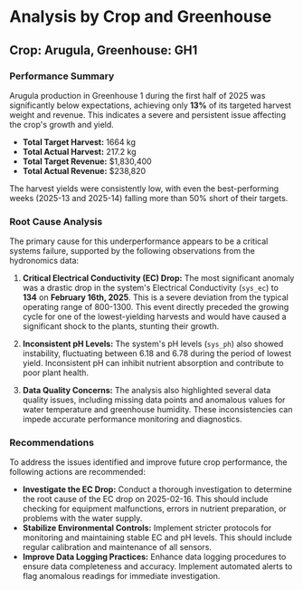# Analysis by Crop and Greenhouse

## Crop: Arugula, Greenhouse: GH1

### Performance Summary

Arugula production in Greenhouse 1 during the first half of 2025 was significantly below expectations, achieving only **13%** of its targeted harvest weight and revenue. This indicates a severe and persistent issue affecting the crop's growth and yield.

- **Total Target Harvest:** 1664 kg
- **Total Actual Harvest:** 217.2 kg
- **Total Target Revenue:** $1,830,400
- **Total Actual Revenue:** $238,820

The harvest yields were consistently low, with even the best-performing weeks (2025-13 and 2025-14) falling more than 50% short of their targets.

### Root Cause Analysis

The primary cause for this underperformance appears to be a critical systems failure, supported by the following observations from the hydronomics data:

1.  **Critical Electrical Conductivity (EC) Drop:** The most significant anomaly was a drastic drop in the system's Electrical Conductivity (`sys_ec`) to **134** on **February 16th, 2025**. This is a severe deviation from the typical operating range of 800-1300. This event directly preceded the growing cycle for one of the lowest-yielding harvests and would have caused a significant shock to the plants, stunting their growth.

2.  **Inconsistent pH Levels:** The system's pH levels (`sys_ph`) also showed instability, fluctuating between 6.18 and 6.78 during the period of lowest yield. Inconsistent pH can inhibit nutrient absorption and contribute to poor plant health.

3.  **Data Quality Concerns:** The analysis also highlighted several data quality issues, including missing data points and anomalous values for water temperature and greenhouse humidity. These inconsistencies can impede accurate performance monitoring and diagnostics.

### Recommendations

To address the issues identified and improve future crop performance, the following actions are recommended:

-   **Investigate the EC Drop:** Conduct a thorough investigation to determine the root cause of the EC drop on 2025-02-16. This should include checking for equipment malfunctions, errors in nutrient preparation, or problems with the water supply.
-   **Stabilize Environmental Controls:** Implement stricter protocols for monitoring and maintaining stable EC and pH levels. This should include regular calibration and maintenance of all sensors.
-   **Improve Data Logging Practices:** Enhance data logging procedures to ensure data completeness and accuracy. Implement automated alerts to flag anomalous readings for immediate investigation. 